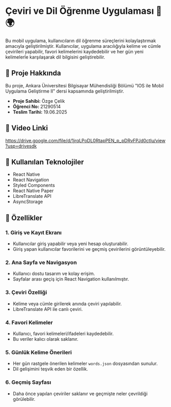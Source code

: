 # Çeviri ve Dil Öğrenme Uygulaması 📱🌍

Bu mobil uygulama, kullanıcıların dil öğrenme süreçlerini kolaylaştırmak amacıyla geliştirilmiştir. Kullanıcılar, uygulama aracılığıyla kelime ve cümle çevirileri yapabilir, favori kelimelerini kaydedebilir ve her gün yeni kelimelerle karşılaşarak dil bilgisini geliştirebilir.

## 📌 Proje Hakkında

Bu proje, Ankara Üniversitesi Bilgisayar Mühendisliği Bölümü "IOS ile Mobil Uygulama Geliştirme II" dersi kapsamında geliştirilmiştir.

- **Proje Sahibi:** Özge Çelik  
- **Öğrenci No:** 21290514  
- **Teslim Tarihi:** 19.06.2025

## 🔗 Video Linki
https://drive.google.com/file/d/1jrqLPoDL0RtapPEN_p_pDRvFPJd0ctIu/view?usp=drivesdk

## 🚀 Kullanılan Teknolojiler

- React Native
- React Navigation
- Styled Components
- React Native Paper
- LibreTranslate API
- AsyncStorage

## 🔧 Özellikler

### 1. Giriş ve Kayıt Ekranı
- Kullanıcılar giriş yapabilir veya yeni hesap oluşturabilir.
- Giriş yapan kullanıcılar favorilerini ve geçmiş çevirilerini görüntüleyebilir.

### 2. Ana Sayfa ve Navigasyon
- Kullanıcı dostu tasarım ve kolay erişim.
- Sayfalar arası geçiş için React Navigation kullanılmıştır.

### 3. Çeviri Özelliği
- Kelime veya cümle girilerek anında çeviri yapılabilir.
- LibreTranslate API ile canlı çeviri.

### 4. Favori Kelimeler
- Kullanıcı, favori kelimeleri/ifadeleri kaydedebilir.
- Bu veriler kalıcı olarak saklanır.

### 5. Günlük Kelime Önerileri
- Her gün rastgele önerilen kelimeler `words.json` dosyasından sunulur.
- Dil gelişimini teşvik eden bir özellik.

### 6. Geçmiş Sayfası
- Daha önce yapılan çeviriler saklanır ve geçmişte neler çevrildiği görülebilir.

